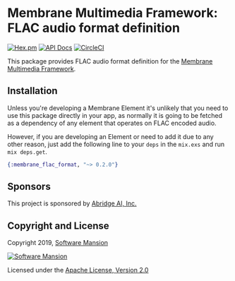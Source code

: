 # Membrane Multimedia Framework: FLAC audio format definition

[![Hex.pm](https://img.shields.io/hexpm/v/membrane_flac_format.svg)](https://hex.pm/packages/membrane_flac_format)
[![API Docs](https://img.shields.io/badge/api-docs-yellow.svg?style=flat)](https://hexdocs.pm/membrane_flac_format/)
[![CircleCI](https://circleci.com/gh/membraneframework/membrane_flac_format.svg?style=svg)](https://circleci.com/gh/membraneframework/membrane_flac_format)

This package provides FLAC audio format definition for the
[Membrane Multimedia Framework](https://membraneframework.org).

## Installation

Unless you're developing a Membrane Element it's unlikely that you need to
use this package directly in your app, as normally it is going to be fetched as
a dependency of any element that operates on FLAC encoded audio.

However, if you are developing an Element or need to add it due to any other
reason, just add the following line to your `deps` in the `mix.exs` and run
`mix deps.get`.

```elixir
{:membrane_flac_format, "~> 0.2.0"}
```

## Sponsors

This project is sponsored by [Abridge AI, Inc.](https://abridge.com)

## Copyright and License

Copyright 2019, [Software Mansion](https://swmansion.com/?utm_source=git&utm_medium=readme&utm_campaign=membrane_flac_format)

[![Software Mansion](https://logo.swmansion.com/logo?color=white&variant=desktop&width=200&tag=membrane-github)](https://swmansion.com/?utm_source=git&utm_medium=readme&utm_campaign=membrane_flac_format)

Licensed under the [Apache License, Version 2.0](LICENSE)
